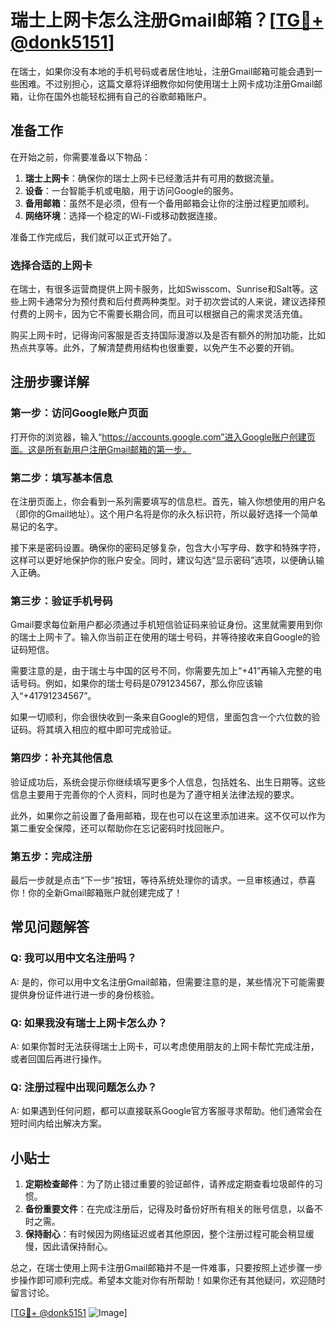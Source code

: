 # 瑞士上网卡怎么注册Gmail邮箱？[[TG💪+ @donk5151](https://t.me/s/donk5151)]

在瑞士，如果你没有本地的手机号码或者居住地址，注册Gmail邮箱可能会遇到一些困难。不过别担心，这篇文章将详细教你如何使用瑞士上网卡成功注册Gmail邮箱，让你在国外也能轻松拥有自己的谷歌邮箱账户。

## 准备工作

在开始之前，你需要准备以下物品：

1. **瑞士上网卡**：确保你的瑞士上网卡已经激活并有可用的数据流量。
2. **设备**：一台智能手机或电脑，用于访问Google的服务。
3. **备用邮箱**：虽然不是必须，但有一个备用邮箱会让你的注册过程更加顺利。
4. **网络环境**：选择一个稳定的Wi-Fi或移动数据连接。

准备工作完成后，我们就可以正式开始了。

### 选择合适的上网卡

在瑞士，有很多运营商提供上网卡服务，比如Swisscom、Sunrise和Salt等。这些上网卡通常分为预付费和后付费两种类型。对于初次尝试的人来说，建议选择预付费的上网卡，因为它不需要长期合同，而且可以根据自己的需求灵活充值。

购买上网卡时，记得询问客服是否支持国际漫游以及是否有额外的附加功能，比如热点共享等。此外，了解清楚费用结构也很重要，以免产生不必要的开销。

## 注册步骤详解

### 第一步：访问Google账户页面

打开你的浏览器，输入“https://accounts.google.com”进入Google账户创建页面。这是所有新用户注册Gmail邮箱的第一步。

### 第二步：填写基本信息

在注册页面上，你会看到一系列需要填写的信息栏。首先，输入你想使用的用户名（即你的Gmail地址）。这个用户名将是你的永久标识符，所以最好选择一个简单易记的名字。

接下来是密码设置。确保你的密码足够复杂，包含大小写字母、数字和特殊字符，这样可以更好地保护你的账户安全。同时，建议勾选“显示密码”选项，以便确认输入正确。

### 第三步：验证手机号码

Gmail要求每位新用户都必须通过手机短信验证码来验证身份。这里就需要用到你的瑞士上网卡了。输入你当前正在使用的瑞士号码，并等待接收来自Google的验证码短信。

需要注意的是，由于瑞士与中国的区号不同，你需要先加上“+41”再输入完整的电话号码。例如，如果你的瑞士号码是0791234567，那么你应该输入“+41791234567”。

如果一切顺利，你会很快收到一条来自Google的短信，里面包含一个六位数的验证码。将其填入相应的框中即可完成验证。

### 第四步：补充其他信息

验证成功后，系统会提示你继续填写更多个人信息，包括姓名、出生日期等。这些信息主要用于完善你的个人资料，同时也是为了遵守相关法律法规的要求。

此外，如果你之前设置了备用邮箱，现在也可以在这里添加进来。这不仅可以作为第二重安全保障，还可以帮助你在忘记密码时找回账户。

### 第五步：完成注册

最后一步就是点击“下一步”按钮，等待系统处理你的请求。一旦审核通过，恭喜你！你的全新Gmail邮箱账户就创建完成了！

## 常见问题解答

### Q: 我可以用中文名注册吗？
A: 是的，你可以用中文名注册Gmail邮箱，但需要注意的是，某些情况下可能需要提供身份证件进行进一步的身份核验。

### Q: 如果我没有瑞士上网卡怎么办？
A: 如果你暂时无法获得瑞士上网卡，可以考虑使用朋友的上网卡帮忙完成注册，或者回国后再进行操作。

### Q: 注册过程中出现问题怎么办？
A: 如果遇到任何问题，都可以直接联系Google官方客服寻求帮助。他们通常会在短时间内给出解决方案。

## 小贴士

1. **定期检查邮件**：为了防止错过重要的验证邮件，请养成定期查看垃圾邮件的习惯。
2. **备份重要文件**：在完成注册后，记得及时备份好所有相关的账号信息，以备不时之需。
3. **保持耐心**：有时候因为网络延迟或者其他原因，整个注册过程可能会稍显缓慢，因此请保持耐心。

总之，在瑞士使用上网卡注册Gmail邮箱并不是一件难事，只要按照上述步骤一步步操作即可顺利完成。希望本文能对你有所帮助！如果你还有其他疑问，欢迎随时留言讨论。

[[TG💪+ @donk5151](https://t.me/s/donk5151) ![Image](https://i.postimg.cc/rwNCRYN7/Snipaste-2025-04-30-17-27-05.png)]